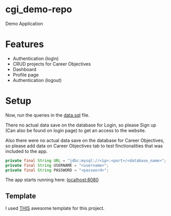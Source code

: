 # cgi_demo-repo
 Demo Application

# Features
- Authentication (login)
- CRUD projects for Career Objectives
- Dashboard
- Profile page
- Authentication (logout)

# Setup 
Now, run the queries in the [data.sql](./src/main/resources/data.sql) file.  

There no actual data save on the database for Login, so please Sign up (Can also be found on login page) to get an access to the website.

Also there were no actual data save on the database for Career Objectives, so please add data on Career Objectives tab to test finctionalities that was included to the app.

```java on application properties
private final String URL = "jdbc:mysql://<ip>:<port>/<database_name>";
private final String USERNAME = "<username>";
private final String PASSWORD = "<password>";
```

The app starts running here: [localhost:8080](http://localhost:8080/)


## Template
I used [THIS](https://github.com/BootstrapDash/corona-free-dark-bootstrap-admin-template) awesome template for this project.